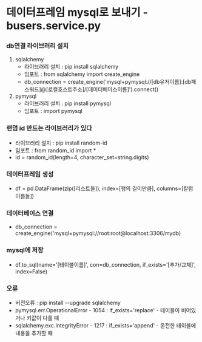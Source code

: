# 데이터프레임 mysql로 보내기 - busers.service.py
### db연결 라이브러리 설치
1. sqlalchemy
   - 라이브러리 설치 : pip install sqlalchemy
   - 임포트 : from sqlalchemy import create_engine
   - db_connection = create_engine('mysql+pymysql://[db유저이름]:[db패스워드]@[로컬호스트주소]/[데이터베이스이름]').connect()
2. pymysql
   - 라이브러리 설치 : pip install pymysql
   - 임포트 : import pymysql
### 랜덤 id 만드는 라이브러리가 있다
- 라이브러리 설치 : pip install random-id
- 임포트 : from random_id import *
- id = random_id(length=4, character_set=string.digits)

### 데이터프레임 생성
- df = pd.DataFrame(zip([리스트들]), index=[행의 길이만큼], columns=[칼럼이름들])

### 데이터베이스 연결
- db_connection = create_engine('mysql+pymysql://root:root@localhost:3306/mydb)

### mysql에 저장
- df.to_sql(name='[테이블이름]', con=db_connection, if_exists='[추가/교체]', index=False)

### 오류
- 버전오류 : pip install --upgrade sqlalchemy
- pymysql.err.OperationalError - 1054 : if_exists='replace' - 테이블이 비어있거나 키값이 다를 때
- sqlalchemy.exc.IntegrityError - 1217 : if_exists='append' - 온전한 테이블에 내용을 추가할 때